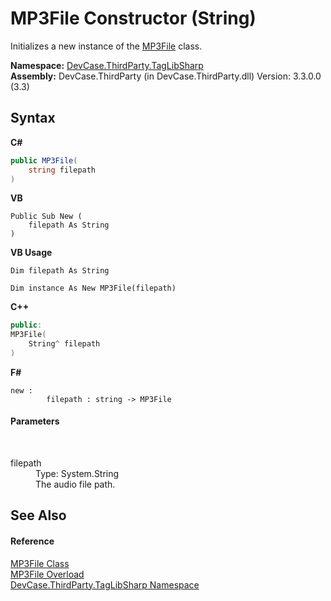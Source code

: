 # MP3File Constructor (String)
 

Initializes a new instance of the <a href="T_DevCase_ThirdParty_TagLibSharp_MP3File">MP3File</a> class.

**Namespace:**&nbsp;<a href="N_DevCase_ThirdParty_TagLibSharp">DevCase.ThirdParty.TagLibSharp</a><br />**Assembly:**&nbsp;DevCase.ThirdParty (in DevCase.ThirdParty.dll) Version: 3.3.0.0 (3.3)

## Syntax

**C#**<br />
``` C#
public MP3File(
	string filepath
)
```

**VB**<br />
``` VB
Public Sub New ( 
	filepath As String
)
```

**VB Usage**<br />
``` VB Usage
Dim filepath As String

Dim instance As New MP3File(filepath)
```

**C++**<br />
``` C++
public:
MP3File(
	String^ filepath
)
```

**F#**<br />
``` F#
new : 
        filepath : string -> MP3File
```


#### Parameters
&nbsp;<dl><dt>filepath</dt><dd>Type: System.String<br />The audio file path.</dd></dl>

## See Also


#### Reference
<a href="T_DevCase_ThirdParty_TagLibSharp_MP3File">MP3File Class</a><br /><a href="Overload_DevCase_ThirdParty_TagLibSharp_MP3File__ctor">MP3File Overload</a><br /><a href="N_DevCase_ThirdParty_TagLibSharp">DevCase.ThirdParty.TagLibSharp Namespace</a><br />